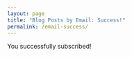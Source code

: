 ```yaml
---
layout: page
title: "Blog Posts by Email: Success!"
permalink: /email-success/
---
```


You successfully subscribed!